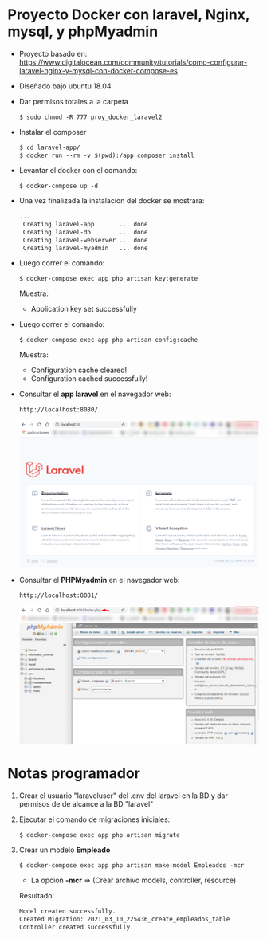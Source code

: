 # Proyecto Docker con laravel, Nginx, mysql, y phpMyadmin

- Proyecto basado en:
    https://www.digitalocean.com/community/tutorials/como-configurar-laravel-nginx-y-mysql-con-docker-compose-es

- Diseñado bajo ubuntu 18.04  

- Dar permisos totales a la carpeta
    ```
    $ sudo chmod -R 777 proy_docker_laravel2
    ```
- Instalar el composer
    ```
    $ cd laravel-app/
    $ docker run --rm -v $(pwd):/app composer install
    ```
- Levantar el docker con el comando:
    ```
    $ docker-compose up -d
    ```
- Una vez finalizada la instalacion del docker se mostrara:   
   ```
   ...
    Creating laravel-app       ... done
    Creating laravel-db        ... done
    Creating laravel-webserver ... done
    Creating laravel-myadmin   ... done
   ```
- Luego correr el comando:
    ```
    $ docker-compose exec app php artisan key:generate
    ```
    Muestra:
    - Application key set successfully
- Luego correr el comando:
    ```
    $ docker-compose exec app php artisan config:cache
    ```
    Muestra:
    - Configuration cache cleared!
    - Configuration cached successfully!
- Consultar el **app laravel** en el navegador web:
   ```
   http://localhost:8080/
   ```
    ![Inicio](./readme_docs/1_localhost88.png)
- Consultar el **PHPMyadmin** en el navegador web:
   ```
   http://localhost:8081/
   ```
    ![Inicio](./readme_docs/2_phpmyadmin.png)

# Notas programador
1) Crear el usuario "laraveluser" del .env del laravel en la BD y dar permisos de de alcance a la BD "laravel"

2) Ejecutar el comando de migraciones iniciales:
    ```
    $ docker-compose exec app php artisan migrate
    ```
3) Crear un modelo **Empleado**
    ```
    $ docker-compose exec app php artisan make:model Empleados -mcr
    ```
    * La opcion **-mcr** => (Crear archivo models, controller, resource)

    Resultado:
    ```
    Model created successfully.
    Created Migration: 2021_03_10_225436_create_empleados_table
    Controller created successfully.
    ```
